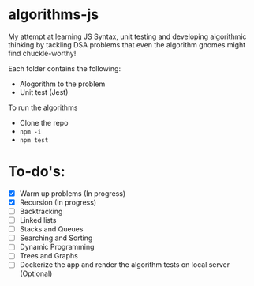 # algorithms-js

My attempt at learning JS Syntax, unit testing and developing algorithmic thinking by tackling DSA problems that even the algorithm gnomes might find chuckle-worthy!

Each folder contains the following:

- Alogorithm to the problem
- Unit test (Jest)

To run the algorithms
- Clone the repo
- ```npm -i```
- ```npm test``` 

# To-do's: 
- [x] Warm up problems (In progress)
- [x] Recursion (In progress)
- [ ] Backtracking
- [ ] Linked lists
- [ ] Stacks and Queues
- [ ] Searching and Sorting
- [ ] Dynamic Programming
- [ ] Trees and Graphs
- [ ] Dockerize the app and render the algorithm tests on local server (Optional)
